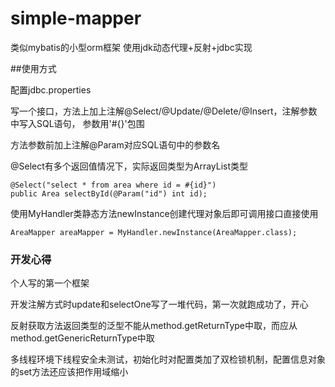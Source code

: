 # simple-mapper
类似mybatis的小型orm框架
使用jdk动态代理+反射+jdbc实现

##使用方式

配置jdbc.properties

写一个接口，方法上加上注解@Select/@Update/@Delete/@Insert，注解参数中写入SQL语句， 参数用'#{}'包围

方法参数前加上注解@Param对应SQL语句中的参数名

@Select有多个返回值情况下，实际返回类型为ArrayList类型

    @Select("select * from area where id = #{id}")
    public Area selectById(@Param("id") int id);

使用MyHandler类静态方法newInstance创建代理对象后即可调用接口直接使用

    AreaMapper areaMapper = MyHandler.newInstance(AreaMapper.class);

### 开发心得

个人写的第一个框架

开发注解方式时update和selectOne写了一堆代码，第一次就跑成功了，开心

反射获取方法返回类型的泛型不能从method.getReturnType中取，而应从method.getGenericReturnType中取

多线程环境下线程安全未测试，初始化时对配置类加了双检锁机制，配置信息对象的set方法还应该把作用域缩小


